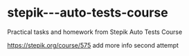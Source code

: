 # stepik---auto-tests-course
Practical tasks and homework from Stepik Auto Tests Course

https://stepik.org/course/575
add more info
second attempt